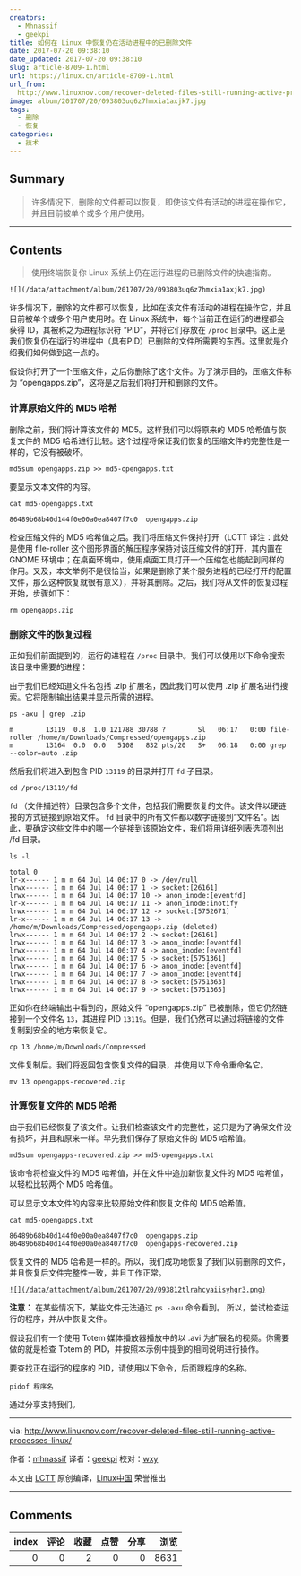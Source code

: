 ```yaml
---
creators:
  - Mhnassif
  - geekpi
title: 如何在 Linux 中恢复仍在活动进程中的已删除文件
date: 2017-07-20 09:38:10
date_updated: 2017-07-20 09:38:10
slug: article-8709-1.html
url: https://linux.cn/article-8709-1.html
url_from: 
  http://www.linuxnov.com/recover-deleted-files-still-running-active-processes-linux/
image: album/201707/20/093803uq6z7hmxia1axjk7.jpg
tags:
  - 删除
  - 恢复
categories:
  - 技术
---
```


## Summary

> 许多情况下，删除的文件都可以恢复，即使该文件有活动的进程在操作它，并且目前被单个或多个用户使用。

***

<!-- more -->

## Contents

> 
> 使用终端恢复你 Linux 系统上仍在运行进程的已删除文件的快速指南。
> 
> 
> 

`![](/data/attachment/album/201707/20/093803uq6z7hmxia1axjk7.jpg)`

许多情况下，删除的文件都可以恢复，比如在该文件有活动的进程在操作它，并且目前被单个或多个用户使用时。在 Linux 系统中，每个当前正在运行的进程都会获得 ID，其被称之为进程标识符 “PID”，并将它们存放在 `/proc` 目录中。这正是我们恢复仍在运行的进程中（具有PID）已删除的文件所需要的东西。这里就是介绍我们如何做到这一点的。

假设你打开了一个压缩文件，之后你删除了这个文件。为了演示目的，压缩文件称为 “opengapps.zip”，这将是之后我们将打开和删除的文件。

### 计算原始文件的 MD5 哈希

删除之前，我们将计算该文件的 MD5。这样我们可以将原来的 MD5 哈希值与恢复文件的 MD5 哈希进行比较。这个过程将保证我们恢复的压缩文件的完整性是一样的，它没有被破坏。

```shell
md5sum opengapps.zip >> md5-opengapps.txt
```

要显示文本文件的内容。

```shell
cat md5-opengapps.txt

86489b68b40d144f0e00a0ea8407f7c0  opengapps.zip
```

检查压缩文件的 MD5 哈希值之后。我们将压缩文件保持打开（LCTT 译注：此处是使用 file-roller 这个图形界面的解压程序保持对该压缩文件的打开，其内置在 GNOME 环境中；在桌面环境中，使用桌面工具打开一个压缩包也能起到同样的作用。又及，本文举例不是很恰当，如果是删除了某个服务进程的已经打开的配置文件，那么这种恢复就很有意义），并将其删除。之后，我们将从文件的恢复过程开始，步骤如下：

```shell
rm opengapps.zip
```

### 删除文件的恢复过程

正如我们前面提到的，运行的进程在 `/proc` 目录中。我们可以使用以下命令搜索该目录中需要的进程：

由于我们已经知道文件名包括 .zip 扩展名，因此我们可以使用 .zip 扩展名进行搜索。它将限制输出结果并显示所需的进程。

```shell
ps -axu | grep .zip

m        13119  0.8  1.0 121788 30788 ?        Sl   06:17   0:00 file-roller /home/m/Downloads/Compressed/opengapps.zip
m        13164  0.0  0.0   5108   832 pts/20   S+   06:18   0:00 grep --color=auto .zip
```

然后我们将进入到包含 PID `13119` 的目录并打开 `fd` 子目录。

```shell
cd /proc/13119/fd
```

`fd` （文件描述符）目录包含多个文件，包括我们需要恢复的文件。该文件以硬链接的方式链接到原始文件。 `fd` 目录中的所有文件都以数字链接到“文件名”。因此，要确定这些文件中的哪一个链接到该原始文件，我们将用详细列表选项列出 /fd 目录。

```shell
ls -l

total 0
lr-x------ 1 m m 64 Jul 14 06:17 0 -> /dev/null
lrwx------ 1 m m 64 Jul 14 06:17 1 -> socket:[26161]
lrwx------ 1 m m 64 Jul 14 06:17 10 -> anon_inode:[eventfd]
lr-x------ 1 m m 64 Jul 14 06:17 11 -> anon_inode:inotify
lrwx------ 1 m m 64 Jul 14 06:17 12 -> socket:[5752671]
lr-x------ 1 m m 64 Jul 14 06:17 13 -> /home/m/Downloads/Compressed/opengapps.zip (deleted)
lrwx------ 1 m m 64 Jul 14 06:17 2 -> socket:[26161]
lrwx------ 1 m m 64 Jul 14 06:17 3 -> anon_inode:[eventfd]
lrwx------ 1 m m 64 Jul 14 06:17 4 -> anon_inode:[eventfd]
lrwx------ 1 m m 64 Jul 14 06:17 5 -> socket:[5751361]
lrwx------ 1 m m 64 Jul 14 06:17 6 -> anon_inode:[eventfd]
lrwx------ 1 m m 64 Jul 14 06:17 7 -> anon_inode:[eventfd]
lrwx------ 1 m m 64 Jul 14 06:17 8 -> socket:[5751363]
lrwx------ 1 m m 64 Jul 14 06:17 9 -> socket:[5751365]
```

正如你在终端输出中看到的，原始文件 “opengapps.zip” 已被删除，但它仍然链接到一个文件名 `13`，其进程 PID `13119`。但是，我们仍然可以通过将链接的文件复制到安全的地方来恢复它。

```shell
cp 13 /home/m/Downloads/Compressed
```

文件复制后。我们将返回包含恢复文件的目录，并使用以下命令重命名它。

```shell
mv 13 opengapps-recovered.zip
```

### 计算恢复文件的 MD5 哈希

由于我们已经恢复了该文件。让我们检查该文件的完整性，这只是为了确保文件没有损坏，并且和原来一样。早先我们保存了原始文件的 MD5 哈希值。

```shell
md5sum opengapps-recovered.zip >> md5-opengapps.txt
```

该命令将检查文件的 MD5 哈希值，并在文件中追加新恢复文件的 MD5 哈希值，以轻松比较两个 MD5 哈希值。

可以显示文本文件的内容来比较原始文件和恢复文件的 MD5 哈希值。

```shell
cat md5-opengapps.txt

86489b68b40d144f0e00a0ea8407f7c0  opengapps.zip
86489b68b40d144f0e00a0ea8407f7c0  opengapps-recovered.zip
```

恢复文件的 MD5 哈希是一样的。所以，我们成功地恢复了我们以前删除的文件，并且恢复后文件完整性一致，并且工作正常。

[`![](/data/attachment/album/201707/20/093812tlrahcyaiisyhgr3.png)`](http://www.linuxnov.com/wp-content/uploads/2017/07/Recovering-a-deleted-file-using-terminal-LinuxNov.png)

**注意：** 在某些情况下，某些文件无法通过 `ps -axu` 命令看到。 所以，尝试检查运行的程序，并从中恢复文件。

假设我们有一个使用 Totem 媒体播放器播放中的以 .avi 为扩展名的视频。你需要做的就是检查 Totem 的 PID，并按照本示例中提到的相同说明进行操作。

要查找正在运行的程序的 PID，请使用以下命令，后面跟程序的名称。

```shell
pidof 程序名
```

通过分享支持我们。

---

via: <http://www.linuxnov.com/recover-deleted-files-still-running-active-processes-linux/>

作者：[mhnassif](http://www.linuxnov.com/author/mhnassif/)  译者：[geekpi](https://github.com/geekpi) 校对：[wxy](https://github.com/wxy)

本文由 [LCTT](https://github.com/LCTT/TranslateProject) 原创编译，[Linux中国](https://linux.cn/) 荣誉推出

***

## Comments


|   index |   评论 |   收藏 |   点赞 |   分享 |   浏览 |
|--------:|-------:|-------:|-------:|-------:|-------:|
|       0 |      0 |      2 |      0 |      0 |   8631 |
